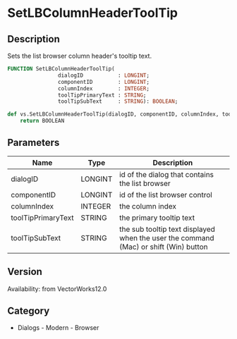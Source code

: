 # SetLBColumnHeaderToolTip

## Description
Sets the list browser column header's tooltip text.

```pascal
FUNCTION SetLBColumnHeaderToolTip(
				dialogID           : LONGINT;
				componentID        : LONGINT;
				columnIndex        : INTEGER;
				toolTipPrimaryText : STRING;
				toolTipSubText     : STRING): BOOLEAN;
```

```python
def vs.SetLBColumnHeaderToolTip(dialogID, componentID, columnIndex, toolTipPrimaryText, toolTipSubText):
    return BOOLEAN
```

## Parameters
|Name|Type|Description|
|---|---|---|
|dialogID|LONGINT|id of the dialog that contains the list browser|
|componentID|LONGINT|id of the list browser control|
|columnIndex|INTEGER|the column index|
|toolTipPrimaryText|STRING|the primary tooltip text|
|toolTipSubText|STRING|the sub tooltip text displayed when the user the command (Mac) or shift (Win) button|

## Version
Availability: from VectorWorks12.0

## Category
* Dialogs - Modern - Browser

